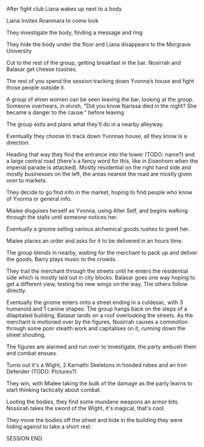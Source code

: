 After fight club Liana wakes up next to a body

Liana invites Roanmara to come look

They investigate the body, finding a message and ring

They hide the body under the floor and Liana disappears to the Morgrave University

Cut to the rest of the group, getting breakfast in the bar. Nosirrah and Balasar get cheese toasties.

The rest of you spend the session tracking down Yvonna’s house and fight those people outside it.

A group of elven women can be seen leaving the bar, looking at the group. Someone overhears, in elvish, "Did you know Narissa died in the night? She became a danger to the cause." before leaving

The group exits and plans what they'll do in a nearby alleyway.

Eventually they choose to track down Yvonnas house, all they know is a direction.

Heading that way they find the entrance into the tower (TODO: name?) and a large central road (there's a fancy word for this, like in Eisenhorn when the imperial parade is attacked). Mostly residential on the right hand side and mostly businesses on the left, the areas nearest the road are mostly given over to markets.

They decide to go find info in the market, hoping to find people who know of Yvonna or general info.

Mialee disguises herself as Yvonna, using Alter Self, and begins walking through the stalls until someone notices her.

Eventually a gnome selling various alchemical goods rushes to greet her.

Mialee places an order and asks for it to be delivered in an hours time.

The group blends in nearby, waiting for the merchant to pack up and deliver the goods. Barry plays music to the crowds.

They trail the merchant through the streets until he enters the residential side which is mostly laid out in city blocks. Balasar goes one way hoping to get a different view, testing his new wings on the way. The others follow directly.

Eventually the gnome enters onto a street ending in a culdesac, with 3 humanoid and 1 canine shapes. The group hangs back on the steps of a dilapitated building, Balasar lands on a roof overlooking the streets. As the merchant is motioned over by the figures, Nosirrah causes a commotion through some poor stealth work and capitalises on it, running down the street shouting.

The figures are alarmed and run over to investigate, the party ambush them and combat ensues.

Turns out it's a Wight, 2 Karnathi Skeletons in hooded robes and an Iron Defender (TODO: Pictures?)

They win, with Mialee taking the bulk of the damage as the party learns to start thinking tactically about combat.

Looting the bodies, they find some mundane weapons an armor bits. Nossirah takes the sword of the Wight, it's magical, that's cool.

They move the bodies off the street and hide in the building they were hiding against to take a short rest.

SESSION END.